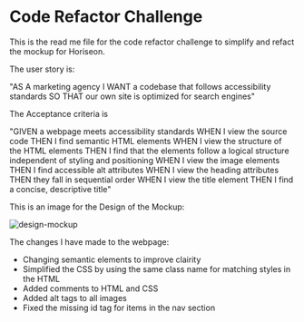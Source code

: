 # Code Refactor Challenge

This is the read me file for the code refactor challenge to simplify and refact the mockup for Horiseon.

The user story is:

"AS A marketing agency
I WANT a codebase that follows accessibility standards
SO THAT our own site is optimized for search engines"

The Acceptance criteria is

"GIVEN a webpage meets accessibility standards
WHEN I view the source code
THEN I find semantic HTML elements
WHEN I view the structure of the HTML elements
THEN I find that the elements follow a logical structure independent of styling and positioning
WHEN I view the image elements
THEN I find accessible alt attributes
WHEN I view the heading attributes
THEN they fall in sequential order
WHEN I view the title element
THEN I find a concise, descriptive title"

This is an image for the Design of the Mockup:

![design-mockup](./Develop/assets/images/mockup-image.png)

The changes I have made to the webpage:

- Changing semantic elements to improve clairity
- Simplified the CSS by using the same class name for matching styles in the HTML
- Added comments to HTML and CSS 
- Added alt tags to all images
- Fixed the missing id tag for items in the nav section
